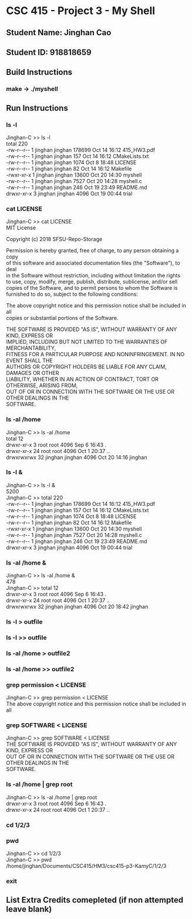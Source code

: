 # CSC 415 - Project 3 - My Shell

## Student Name: Jinghan Cao  

## Student ID: 918818659

## Build Instructions  
### make -> ./myshell  

## Run Instructions  
### ls -l
Jinghan-C >> ls -l  
total 220  
-rw-r--r-- 1 jinghan jinghan 178699 Oct 14 16:12 415_HW3.pdf  
-rw-r--r-- 1 jinghan jinghan    157 Oct 14 16:12 CMakeLists.txt  
-rw-r--r-- 1 jinghan jinghan   1074 Oct  8 18:48 LICENSE  
-rw-r--r-- 1 jinghan jinghan     82 Oct 14 16:12 Makefile  
-rwxr-xr-x 1 jinghan jinghan  13600 Oct 20 14:30 myshell  
-rw-r--r-- 1 jinghan jinghan   7527 Oct 20 14:28 myshell.c  
-rw-r--r-- 1 jinghan jinghan    246 Oct 19 23:49 README.md  
drwxr-xr-x 3 jinghan jinghan   4096 Oct 19 00:44 trial  
### cat LICENSE  
Jinghan-C >> cat LICENSE  
MIT License  
  
Copyright (c) 2018 SFSU-Repo-Storage  

Permission is hereby granted, free of charge, to any person obtaining a copy  
of this software and associated documentation files (the "Software"), to deal  
in the Software without restriction, including without limitation the rights  
to use, copy, modify, merge, publish, distribute, sublicense, and/or sell  
copies of the Software, and to permit persons to whom the Software is  
furnished to do so, subject to the following conditions:  

The above copyright notice and this permission notice shall be included in all  
copies or substantial portions of the Software.  
    
THE SOFTWARE IS PROVIDED "AS IS", WITHOUT WARRANTY OF ANY KIND, EXPRESS OR  
IMPLIED, INCLUDING BUT NOT LIMITED TO THE WARRANTIES OF MERCHANTABILITY,  
FITNESS FOR A PARTICULAR PURPOSE AND NONINFRINGEMENT. IN NO EVENT SHALL THE  
AUTHORS OR COPYRIGHT HOLDERS BE LIABLE FOR ANY CLAIM, DAMAGES OR OTHER  
LIABILITY, WHETHER IN AN ACTION OF CONTRACT, TORT OR OTHERWISE, ARISING FROM,  
OUT OF OR IN CONNECTION WITH THE SOFTWARE OR THE USE OR OTHER DEALINGS IN THE  
SOFTWARE.  
### ls -al /home
Jinghan-C >> ls -al /home  
total 12  
drwxr-xr-x  3 root    root    4096 Sep  6 16:43 .  
drwxr-xr-x 24 root    root    4096 Oct  1 20:37 ..  
drwxrwxrwx 32 jinghan jinghan 4096 Oct 20 14:16 jinghan  
### ls -l &
Jinghan-C >> ls -l &  
5200   
Jinghan-C >> total 220  
-rw-r--r-- 1 jinghan jinghan 178699 Oct 14 16:12 415_HW3.pdf  
-rw-r--r-- 1 jinghan jinghan    157 Oct 14 16:12 CMakeLists.txt  
-rw-r--r-- 1 jinghan jinghan   1074 Oct  8 18:48 LICENSE  
-rw-r--r-- 1 jinghan jinghan     82 Oct 14 16:12 Makefile  
-rwxr-xr-x 1 jinghan jinghan  13600 Oct 20 14:30 myshell  
-rw-r--r-- 1 jinghan jinghan   7527 Oct 20 14:28 myshell.c  
-rw-r--r-- 1 jinghan jinghan    246 Oct 19 23:49 README.md  
drwxr-xr-x 3 jinghan jinghan   4096 Oct 19 00:44 trial  
### ls -al /home &
Jinghan-C >> ls -al /home &  
478  
Jinghan-C >> total 12  
drwxr-xr-x  3 root    root    4096 Sep  6 16:43 .  
drwxr-xr-x 24 root    root    4096 Oct  1 20:37 ..  
drwxrwxrwx 32 jinghan jinghan 4096 Oct 20 18:42 jinghan  
### ls -l > outfile
### ls -l >> outfile
### ls -al /home > outfile2
### ls -al /home >> outfile2
### grep permission < LICENSE
Jinghan-C >> grep permission < LICENSE  
The above copyright notice and this permission notice shall be included in all  
### grep SOFTWARE < LICENSE
Jinghan-C >> grep SOFTWARE < LICENSE  
THE SOFTWARE IS PROVIDED "AS IS", WITHOUT WARRANTY OF ANY KIND, EXPRESS OR  
OUT OF OR IN CONNECTION WITH THE SOFTWARE OR THE USE OR OTHER DEALINGS IN THE  
SOFTWARE.  
### ls -al /home | grep root
Jinghan-C >> ls -al /home | grep root  
drwxr-xr-x  3 root    root    4096 Sep  6 16:43 .  
drwxr-xr-x 24 root    root    4096 Oct  1 20:37 ..  
### cd 1/2/3
### pwd
Jinghan-C >> cd 1/2/3   
Jinghan-C >> pwd   
/home/jinghan/Documents/CSC415/HM3/csc415-p3-KamyC/1/2/3   
### exit

## List Extra Credits comepleted (if non attempted leave blank)

